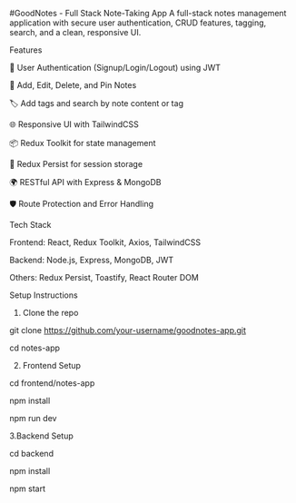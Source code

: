 #GoodNotes - Full Stack Note-Taking App
A full-stack notes management application with secure user authentication, CRUD features, tagging, search, and a clean, responsive UI.

Features

🔐 User Authentication (Signup/Login/Logout) using JWT

🧠 Add, Edit, Delete, and Pin Notes

🏷️ Add tags and search by note content or tag

🌐 Responsive UI with TailwindCSS

📦 Redux Toolkit for state management

💾 Redux Persist for session storage

🌍 RESTful API with Express & MongoDB

🛡️ Route Protection and Error Handling

Tech Stack

Frontend: React, Redux Toolkit, Axios, TailwindCSS

Backend: Node.js, Express, MongoDB, JWT

Others: Redux Persist, Toastify, React Router DOM

Setup Instructions

1. Clone the repo

git clone https://github.com/your-username/goodnotes-app.git
   
cd notes-app

2. Frontend Setup

cd frontend/notes-app

npm install

npm run dev

3.Backend Setup

cd backend

npm install

npm start
